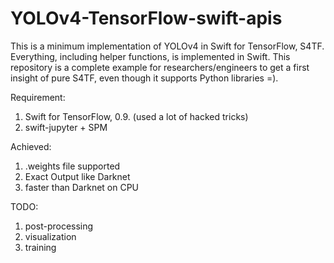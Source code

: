 # YOLOv4-TensorFlow-swift-apis
This is a minimum implementation of YOLOv4 in Swift for TensorFlow, S4TF. Everything, including helper functions, is implemented in Swift. This repository is a complete example for researchers/engineers to get a first insight of pure S4TF, even though it supports Python libraries =).

Requirement:
1. Swift for TensorFlow, 0.9. (used a lot of hacked tricks)
2. swift-jupyter + SPM

Achieved:
1. .weights file supported
2. Exact Output like Darknet
3. faster than Darknet on CPU

TODO:
1. post-processing
2. visualization
3. training

